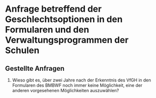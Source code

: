 # Anfrage betreffend der Geschlechtsoptionen in den Formularen und den Verwaltungsprogrammen der Schulen
## Gestellte Anfragen
1. Wieso gibt es, über zwei Jahre nach der Erkenntnis des VfGH in den Formularen des BMBWF noch immer keine Möglichkeit, eine der anderen vorgesehenen Möglichkeiten auszuwählen?

